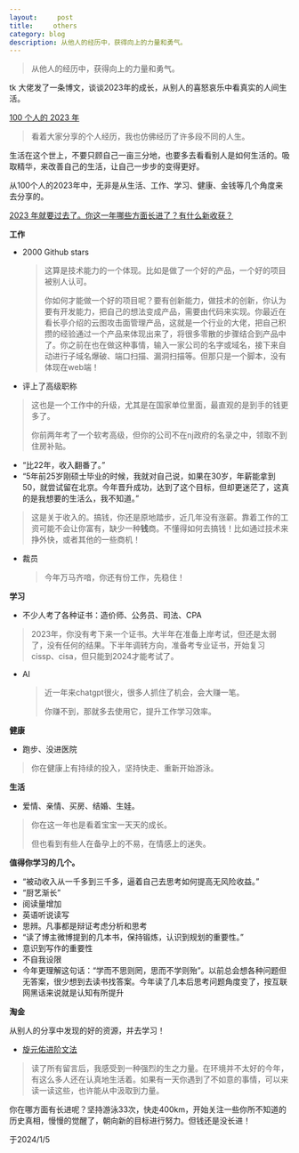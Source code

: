 ```yaml
---
layout:     post
title:     others
category: blog
description: 从他人的经历中，获得向上的力量和勇气。
---
```


> 从他人的经历中，获得向上的力量和勇气。

tk 大佬发了一条博文，谈谈2023年的成长，从别人的喜怒哀乐中看真实的人间生活。

[100 个人的 2023 年](https://mp.weixin.qq.com/s/PGT_Yp9qJms_nb9II24AJw)

> 看着大家分享的个人经历，我也仿佛经历了许多段不同的人生。

生活在这个世上，不要只顾自己一亩三分地，也要多去看看别人是如何生活的。吸取精华，来改善自己的生活，让自己一步步的变得更好。

从100个人的2023年中，无非是从生活、工作、学习、健康、金钱等几个角度来去分享的。

[2023 年就要过去了。你这一年哪些方面长进了？有什么新收获？ ](https://weibo.com/1401527553/NzhaAfCsa)

**工作**

- 2000 Github stars

  > 这算是技术能力的一个体现。比如是做了一个好的产品，一个好的项目被别人认可。
  >
  > 你如何才能做一个好的项目呢？要有创新能力，做技术的创新，你认为要有开发能力，把自己的想法变成产品，需要由代码来实现。你最近在看长亭介绍的云图攻击面管理产品，这就是一个行业的大佬，把自己积攒的经验通过一个产品来体现出来了，将很多零散的步骤结合到产品中了。你之前在也在做这种事情，输入一家公司的名字或域名，接下来自动进行子域名爆破、端口扫描、漏洞扫描等。但那只是一个脚本，没有体现在web端！

- 评上了高级职称

> 这也是一个工作中的升级，尤其是在国家单位里面，最直观的是到手的钱更多了。
>
> 你前两年考了一个软考高级，但你的公司不在nj政府的名录之中，领取不到住房补贴。

- “比22年，收入翻番了。”
- “5年前25岁刚硕士毕业的时候，我就对自己说，如果在30岁，年薪能拿到50，就尝试留在北京。今年晋升成功，达到了这个目标，但却更迷茫了，这真的是我想要的生活么，我不知道。”

> 这是关于收入的。搞钱，你还是原地踏步，近几年没有涨薪。靠着工作的工资可能不会让你富有，缺少一种**钱**商。不懂得如何去搞钱！比如通过技术来挣外快，或者其他的一些商机！

- 裁员

  > 今年万马齐喑，你还有份工作，先稳住！

**学习**

- 不少人考了各种证书：造价师、公务员、司法、CPA

> 2023年，你没有考下来一个证书。大半年在准备上岸考试，但还是太弱了，没有任何的结果。下半年调转方向，准备考专业证书，开始复习cissp、cisa，但只能到2024才能考试了。

- AI

  > 近一年来chatgpt很火，很多人抓住了机会，会大赚一笔。
  >
  > 你赚不到，那就多去使用它，提升工作学习效率。

**健康**

- 跑步、没进医院

> 你在健康上有持续的投入，坚持快走、重新开始游泳。

**生活**

- 爱情、亲情、买房、结婚、生娃。

> 你在这一年也是看着宝宝一天天的成长。
>
> 但也看到有些人在备孕上的不易，在情感上的迷失。

**值得你学习的几个。**

- “被动收入从一千多到三千多，逼着自己去思考如何提高无风险收益。”
- “厨艺渐长”
- 阅读量增加
- 英语听说读写
- 思辨。凡事都是辩证考虑分析和思考
- “读了博主微博提到的几本书，保持锻炼，认识到规划的重要性。”
- 意识到写作的重要性
- 不自我设限
- 今年更理解这句话：“学而不思则罔，思而不学则殆”。以前总会想各种问题但无答案，很少想到去读书找答案。今年读了几本后思考问题角度变了，按互联网黑话来说就是认知有所提升

**淘金**

从别人的分享中发现的好的资源，并去学习！

- [旋元佑进阶文法](https://grammar.codeyu.com/)

> 读了所有留言后，我感受到一种强烈的生之力量。在环境并不太好的今年，有这么多人还在认真地生活着。如果有一天你遇到了不如意的事情，可以来读一读这些，也许能从中汲取到力量。

你在哪方面有长进呢？坚持游泳33次，快走400km，开始关注一些你所不知道的历史真相，慢慢的觉醒了，朝向新的目标进行努力。但钱还是没长进！

于2024/1/5

